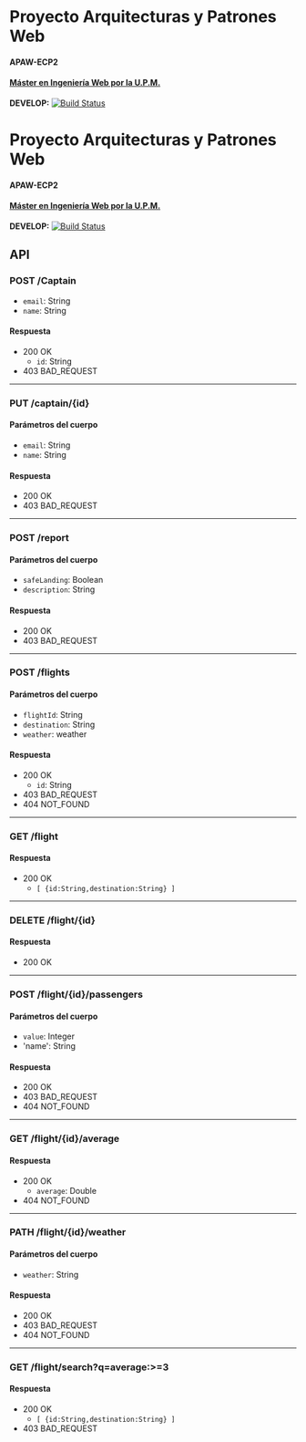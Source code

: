 # Proyecto Arquitecturas y Patrones Web
#### APAW-ECP2
#### [Máster en Ingeniería Web por la U.P.M.](http://miw.etsisi.upm.es)

**DEVELOP:** [![Build Status](https://travis-ci.org/miguelcalderons/APAW-ECP2-MiguelCalderon.svg?branch=develop)](https://travis-ci.org/miguelcalderons/APAW-ECP2-MiguelCalderon)  

# Proyecto Arquitecturas y Patrones Web
#### APAW-ECP2
#### [Máster en Ingeniería Web por la U.P.M.](http://miw.etsisi.upm.es)

**DEVELOP:** [![Build Status](https://travis-ci.org/miguelcalderons/APAW-ECP2-MiguelCalderon.svg?branch=develop)](https://travis-ci.org/miguelcalderons/APAW-ECP2-MiguelCalderon)  

## API
### POST /Captain

- `email`: String
- `name`: String

#### Respuesta
- 200 OK 
  - `id`: String
- 403 BAD_REQUEST
---
### PUT /captain/{id}
#### Parámetros del cuerpo
- `email`: String
- `name`: String
#### Respuesta
- 200 OK 
- 403 BAD_REQUEST
--- 
### POST /report
#### Parámetros del cuerpo
- `safeLanding`: Boolean
- `description`: String
#### Respuesta
- 200 OK 
- 403 BAD_REQUEST
---
### POST /flights
#### Parámetros del cuerpo
- `flightId`: String
- `destination`: String
- `weather`: weather

#### Respuesta
- 200 OK 
  - `id`: String
- 403 BAD_REQUEST
- 404 NOT_FOUND
---
### GET /flight
#### Respuesta
- 200 OK 
  - `[ {id:String,destination:String} ]`
---
### DELETE /flight/{id}
#### Respuesta
- 200 OK 
---
### POST /flight/{id}/passengers
#### Parámetros del cuerpo
- `value`: Integer
- 'name': String
#### Respuesta
- 200 OK 
- 403 BAD_REQUEST
- 404 NOT_FOUND
---
### GET /flight/{id}/average
#### Respuesta
- 200 OK 
  - `average`: Double
- 404 NOT_FOUND
---
### PATH /flight/{id}/weather
#### Parámetros del cuerpo
- `weather`: String 
#### Respuesta
- 200 OK 
- 403 BAD_REQUEST
- 404 NOT_FOUND
---
### GET /flight/search?q=average:>=3
#### Respuesta
- 200 OK
  - `[ {id:String,destination:String} ]`
- 403 BAD_REQUEST